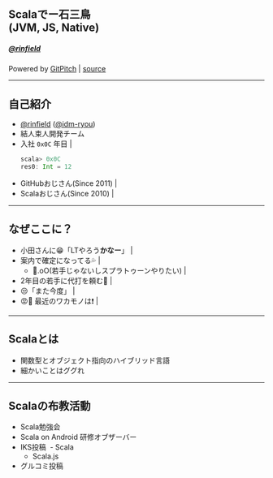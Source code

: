 ## Scalaでー石三鳥<br>(JVM, JS, Native)
##### <a href="https://github.com/rinfield" target="_blank">@rinfield</a>

Powered by <a href="https://gitpitch.com/" target="_blank">GitPitch</a> |
<a href="https://github.com/rinfield/slides/tree/20170810" target="_blank">source</a>

---

## 自己紹介

- <a href="https://github.com/rinfield" target="_blank">@rinfield</a> (<a href="https://github.com/idm-ryou" target="_blank">@idm-ryou</a>)
- 結人束人開発チーム
- 入社 `0x0C` 年目 |
  ```scala
  scala> 0x0C
  res0: Int = 12
  ```
<!-- .element: class="fragment" -->
- GitHubおじさん(Since 2011) |
- Scalaおじさん(Since 2010) |

---

## なぜここに？

- 小田さんに😁「LTやろう**かなー**」 |
- 案内で確定になってる💦 |
  - 🤔.oO(若手じゃないしスプラトゥーンやりたい) |
- 2年目の若手に代打を頼む🙏 |
- 😒「また今度」 |
- 😡💢 最近のワカモノは❗ |

---

## Scalaとは

- 関数型とオブジェクト指向のハイブリッド言語
- 細かいことはググれ

---

## Scalaの布教活動

- Scala勉強会
- Scala on Android 研修オブザーバー
- IKS投稿
  - Scala
  - Scala.js
- グルコミ投稿
